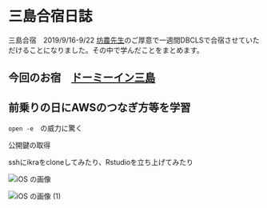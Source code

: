 # 三島合宿日誌
三島合宿　2019/9/16-9/22
[坊農先生](https://twitter.com/bonohu)のご厚意で一週間DBCLSで合宿させていただけることになりました。その中で学んだことをまとめます。

## 今回のお宿　[ドーミーイン三島](https://www.hotespa.net/hotels/mishima/)


## 前乗りの日にAWSのつなぎ方等を学習

```open -e```　の威力に驚く

公開鍵の取得

sshにikraをcloneしてみたり、Rstudioを立ち上げてみたり




![iOS の画像](https://user-images.githubusercontent.com/48924412/64964513-2c56d580-d8d6-11e9-9df7-f5c87731c9ff.jpg)



![iOS の画像 (1)](https://user-images.githubusercontent.com/48924412/64964521-2f51c600-d8d6-11e9-9c89-39f31efe699c.jpg)
